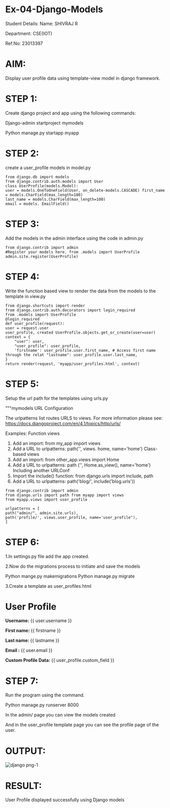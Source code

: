 # Ex-04-Django-Models
Student Details:
Name: SHIVRAJ R

Department: CSE(IOT)

Ref.No: 23013397

# AIM:

Display user profile data using template-view model in django framework.

# STEP 1:

Create django project and app using the following commands:

Django-admin startproject mymodels

Python manage.py startapp myapp

# STEP 2:

create a user_profile models in model.py
``````
from django.db import models
from django.contrib.auth.models import User
class UserProfile(models.Model):
user = models.OneToOneField(User, on_delete-models.CASCADE) first_name = models.CharField(max_length=180)
last_name = models.CharField(max_length=100)
email = models. EmailField()
``````

# STEP 3:

Add the models in the admin interface using the code in admin.py
``````
from django.contrib import admin
#Register your models here. from .models import UserProfile
admin.site.register(UserProfile)
``````

# STEP 4:

Write the function based view to render the data from the models to the template in view.py
``````
from django.shortcuts import render
from django.contrib.auth.decorators import login_required
from .models import UserProfile
@login_required
def user_profile(request):
user = request.user
user_profile, created UserProfile.objects.get_or_create(user=user)
context = {
    "user": user,
    "user_profile": user_profile,
    'firstname': user_profile.user.first_name, # Access first name through the relat "lastname": user_profile.user.last_name,
}
return render(request, 'myapp/user_profiles.html', context)
``````
# STEP 5:

Setup the url path for the templates using urls.py

"""mymodels URL Configuration

The urlpatterns list routes URLS to views. For more information please see: https://docs.djangoproject.com/en/4.1/topics/http/urls/

Examples:
Function views

1. Add an import: from my_app import views
2. Add a URL to urlpatterns: path('', views. home, name='home') Class-based views
3. Add an import: from other_app.views import Home
2. Add a URL to urlpatterns: path ('', Home.as_view(), name='home') Including another URLConf
4. Import the include() function: from django.urls import include, path
5. Add a URL to urlpatterns: path('blog/', include('blog.urls'))
``````
from django.contrib import admin
from django.urls import path from myapp import views
from myapp.views import user_profile

urlpatterns = [
path("admin/", admin.site.urls),
path('profile/', views.user_profile, name='user_profile"),
]
``````
# STEP 6:

1.In settings.py file add the app created.

2.Now do the migrations process to initiate and save the models

Python mange.py makemigrations 
Python manage.py migrate

3.Create a template as user_profiles.html

<!DOCTYPE html>
<html>
<head>
<title>User Profile</title>
</head>
<body>
<h1>User Profile</h1>
<p><strong>Username:</strong> {{ user.username }}</p> <p><strong>First name: </strong> {{ firstname }}</p> <p><strong>Last name: </strong> {{ lastname }}</p> <p><strong>Email :</strong> {{ user.email }}</p>
<p><strong>Custom Profile Data:</strong> {{ user_profile.custom_field }}</p>
</body>
</html>

# STEP 7:

Run the program using the command.

Python manage.py runserver 8000

In the admin/ page you can view the models created

And in the user_profile template page you can see the profile page of the user.

# OUTPUT:
![django png-1](https://github.com/ShivrajRajasekaran/ODD2023-WT-Ex-04-Django-Models/assets/145742560/77b17d0e-5395-4ed2-9fec-3d82925729bc)


# RESULT:
 
 User Profile displayed successfully using Django models 
